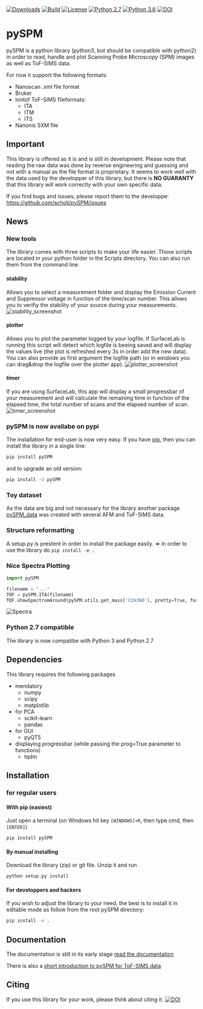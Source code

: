 [![Downloads](https://pepy.tech/badge/pyspm)](https://pepy.tech/project/pyspm)
[![Build](https://travis-ci.org/scholi/pySPM.svg?branch=master)](https://travis-ci.org/scholi/pySPM)
[![License](https://img.shields.io/badge/License-Apache%202.0-blue.svg)](https://opensource.org/licenses/Apache-2.0)
[![Python 2.7](https://img.shields.io/badge/python-2.7-yellow.svg)](https://www.python.org/downloads/release/python-2715/)
[![Python 3.6](https://img.shields.io/badge/python-3.4+-orange.svg)](https://www.python.org/download/releases/3.4.0/)
[![DOI](https://zenodo.org/badge/DOI/10.5281/zenodo.998575.svg)](https://doi.org/10.5281/zenodo.998575)

# pySPM
pySPM is a python library (python3, but should be compatible with python2) in order to read, handle and plot Scanning Probe Microscopy (SPM) images as well as ToF-SIMS data.

For now it support the following formats:
* Nanoscan .xml file format
* Bruker
* Iontof ToF-SIMS fileformats:
	* ITA
	* ITM
	* ITS
* Nanonis SXM file

## Important
This library is offered as it is and is still in development. Please note that reading the raw data was done by reverse engineering and guessing and not with a manual as the file format is proprietary. It seems to work well with the data used by the developper of this library, but there is **NO GUARANTY** that this library will work correctly with your own specific data.

If you find bugs and issues, please report them to the developpe: https://github.com/scholi/pySPM/issues

## News
### New tools
The library comes with three scripts to make your life easier. Those scripts are located in your python folder in the Scripts directory. You can also run them from the command line.
#### stability
Allows you to select a measurement folder and display the Emission Current and Suppressor voltage in function of the time/scan number.
This allows you to verifiy the stability of your source during your measurements.
![stability_screenshot](../master/doc/images/Capture_stability.png)

#### plotter
Allows you to plot the parameter logged by your logfile. If SurfaceLab is running this script will detect which logfile is beeing saved and will display the values live (the plot is refreshed every 3s in order add the new data). You can also provide as first argument the logfile path (or in windows you can drag&drop the logfile over the plotter app).
![plotter_screenshot](../master/doc/images/Capture_plotter.png)

#### timer
If you are using SurfaceLab, this app will display a small progressbar of your measurement and will calculate the remaining time in function of the elapsed time, the total number of scans and the elapsed number of scan.
![timer_screenshot](../master/doc/images/Capture_timer.png)

### pySPM is now availabe on pypi
The installation for end-user is now very easy. If you have [pip](https://pypi.org/project/pip/), then you can install the library in a single line:

```bash
pip install pySPM
```

and to upgrade an old version:

```bash
pip install -U pySPM
```

### Toy dataset
As the data are big and not necessary for the library another package [pySPM_data](https://github.com/scholi/pySPM_data) was created with several AFM and ToF-SIMS data.

### Structure reformatting
A setup.py is prestent in order to install the package easily. => in order to use the library do ```pip install -e . ```

### Nice Spectra Plotting
```python
import pySPM

filename = "..."
TOF = pySPM.ITA(filename)
TOF.showSpectrumAround(pySPM.utils.get_mass('C2H3NO'), pretty=True, formula=True)
```

![Spectra](../master/doc/Spectra.png)

### Python 2.7 compatible
The library is now compatibe with Python 3 and Python 2.7

## Dependencies
This library requires the following packages
* mendatory
    * numpy
    * scipy
    * matplotlib
* for PCA
    * scikit-learn
    * pandas
* for GUI
    * pyQT5
* displaying progressbar (while passing the prog=True parameter to functions)
    * tqdm
    
## Installation
### for regular users
#### With pip (easiest)
Just open a terminal (on Windows hit key `[WINDOWS]+R`, then type cmd, then
`[ENTER]`)
```bash
pip install pySPM
```

#### By manual installing
Download the library (zip) or git file. Unzip it and run
```bash
python setup.py install
```

#### For developpers and hackers
If you wish to adjust the library to your need, the best is to install it in editable mode as follow from the root pySPM directory:
```bash
pip install -e .
```

## Documentation
The documentation is still in its early stage
[read the documentation](https://nbviewer.jupyter.org/github/scholi/pySPM/blob/master/doc/pySPM%20Documentation.ipynb)

There is also a [short introduction to pySPM for ToF-SIMS data](https://nbviewer.jupyter.org/github/scholi/pySPM/blob/master/doc/Introduction%20to%20pySPM%20for%20ToF-SIMS%20data.ipynb)

## Citing
If you use this library for your work, please think about citing it.
[![DOI](https://zenodo.org/badge/DOI/10.5281/zenodo.998575.svg)](https://doi.org/10.5281/zenodo.998575)
